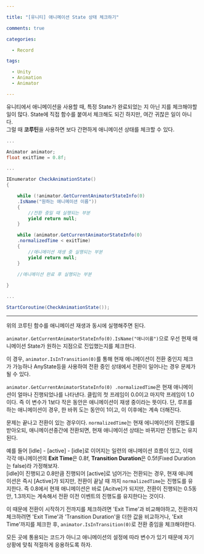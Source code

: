 ```yaml
---

title: "[유니티] 애니메이션 State 상태 체크하기"

comments: true

categories:

  - Record

tags:

  - Unity
  - Animation
  - Animator

---
```


유니티에서 애니메이션을 사용할 때, 특정 State가 완료되었는 지 아닌 지를 체크해야할 일이 많다. State에 직접 함수를 붙여서 체크해도 되긴 하지만, 여간 귀찮은 일이 아니다.  
그럴 때 **코루틴**을 사용하면 보다 간편하게 애니메이션 상태를 체크할 수 있다.  


```cs
...

Animator animator;
float exitTime = 0.8f;

...

IEnumerator CheckAnimationState()
{

	while (!animator.GetCurrentAnimatorStateInfo(0)
	.IsName("원하는 애니메이션 이름")) 
	{ 
		//전환 중일 때 실행되는 부분
		yield return null;
	}

	while (animator.GetCurrentAnimatorStateInfo(0)
	.normalizedTime < exitTime)
	{
		//애니메이션 재생 중 실행되는 부분
		yield return null;
	}
	
	//애니메이션 완료 후 실행되는 부분

}

...

StartCoroutine(CheckAnimationState());

```

---

위의 코루틴 함수를 애니메이션 재생과 동시에 실행해주면 된다.  

`animator.GetCurrentAnimatorStateInfo(0).IsName("애니이름")`으로 우선 현재 애니메이션 State가 원하는 지점으로 진입했는지를 체크한다.

이 경우, `animator.IsInTransition(0)`를 통해 현재 애니메이션이 전환 중인지 체크가 가능하나 AnyState등을 사용하여 전환 중인 상태에서 전환이 일어나는 경우 문제가 될 수 있다.

`animator.GetCurrentAnimatorStateInfo(0)
.normalizedTime`은 현재 애니메이션이 얼마나 진행되었나를 나타낸다. 클립의 첫 프레임이 0.0이고 마지막 프레임이 1.0이다. 즉 이 변수가 1보다 작은 동안은 애니메이션이 재생 중이라는 뜻이다. 단, 루프를 하는 애니메이션이 경우, 한 바퀴 도는 동안이 1이고, 이 이후에는 계속 더해진다.


문제는 끝나고 전환이 있는 경우이다.
`normalizedTime`는 현재 에니메이션의 진행도를 받아오되, 애니메이션중간에 전환되면, 현재 애니메이션 상태는 바뀌지만 진행도는 유지된다.

예를 들어 [idle] - [active] - [idle]로 이어지는 일련의 애니메이션 흐름이 있고, 이때 각각 애니메이션의 **Exit Time**은 0.8f, **Transition Duration**은 0.5f(Fixed Duration는 false)라 가정해보자.  
[idle]이 진행되고 0.8만큼 진행되어 [active]로 넘어가는 전환되는 경우, 현재 애니메이션은 즉시 [Active]가 되지만, 전환이 끝날 때 까지 `normalizedTime`는 진행도를 유지한다. 즉 0.8에서 현재 애니메이션은 바로 [Acitve]가 되지만, 전환이 진행되는 0.5동안, 1.3까지는 계속해서 전환 이전 이벤트의 진행도를 유지한다는 것이다.

이 때문에 전환이 시작하기 전까지를 체크하려면 'Exit Time'과 비교해야하고, 전환까지 체크하려면 'Exit Time'과 'Transition Duration'을 더한 값을 비교하거나, 'Exit Time'까지를 체크한 후, `animator.IsInTransition(0)`로 전환 중임을 체크해야한다.


모든 곳에 통용되는 코드가 아니고 애니메이션의 설정에 따라 변수가 있기 때문에 자기 상황에 맞춰 적절하게 응용하도록 하자.
